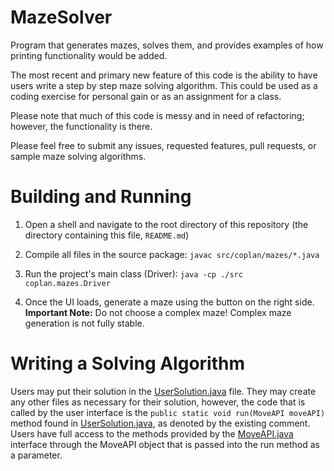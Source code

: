 # MazeSolver

Program that generates mazes, solves them, and provides examples of how printing functionality would be added.

The most recent and primary new feature of this code is the ability to have users write a step by step maze solving algorithm.  This could be used as a coding exercise for personal gain or as an assignment for a class.

Please note that much of this code is messy and in need of refactoring; however, the functionality is there.

Please feel free to submit any issues, requested features, pull requests, or sample maze solving algorithms.

# Building and Running

1. Open a shell and navigate to the root directory of this repository (the directory containing this file, `README.md`)

2. Compile all files in the source package: `javac src/coplan/mazes/*.java`

3. Run the project's main class (Driver): `java -cp ./src coplan.mazes.Driver`

4. Once the UI loads, generate a maze using the button on the right side.  **Important Note:** Do not choose a complex maze!  Complex maze generation is not fully stable.

# Writing a Solving Algorithm


Users may put their solution in the [UserSolution.java] file.  They may create any other files as necessary for their solution, however, the code that is called by the user interface is the `public static void run(MoveAPI moveAPI)` method found in [UserSolution.java], as denoted by the existing comment.  Users have full access to the methods provided by the [MoveAPI.java] interface through the MoveAPI object that is passed into the run method as a parameter.

[UserSolution.java]: https://github.com/AaronCoplan/MazeSolver/blob/master/src/coplan/mazes/UserSolution.java
[MoveAPI.java]: https://github.com/AaronCoplan/MazeSolver/blob/master/src/coplan/mazes/MoveAPI.java
